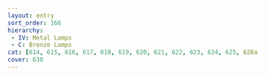 ```yaml
---
layout: entry
sort_order: 166
hierarchy:
 - IV: Metal Lamps
 - C: Bronze Lamps
cat: [614, 615, 616, 617, 618, 619, 620, 621, 622, 623, 624, 625, 626a, 626b, 627, 628, 629, 630]
cover: 630
---
```

